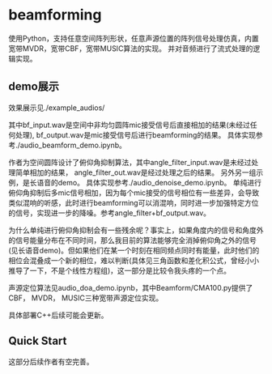 # beamforming
使用Python，支持任意空间阵列形状，任意声源位置的阵列信号处理仿真，内置宽带MVDR，宽带CBF，宽带MUSIC算法的实现。 并对音频进行了流式处理的逻辑实现。

## demo展示
效果展示见./example_audios/

其中bf_input.wav是空间中非均匀圆阵mic接受信号后直接相加的结果(未经过任何处理), bf_output.wav是mic接受信号后进行beamforming的结果。 具体实现参考./audio_beamform_demo.ipynb。

作者为空间圆阵设计了俯仰角抑制算法，其中angle_filter_input.wav是未经过处理简单相加的结果， angle_filter_out.wav是经过处理之后的结果。 另外另一组示例，是长语音的demo。 具体实现参考./audio_denoise_demo.ipynb。
单纯进行俯仰角抑制后多mic信号相加，因为每个mic接受的信号相位有一些差异，会导致类似混响的听感，此时进行beamforming可以消混响，同时进一步加强特定方位的信号，实现进一步的降噪。参考angle_filter+bf_output.wav。

为什么单纯进行俯仰角抑制会有一些残余呢？事实上，如果角度内的信号和角度外的信号能量分布在不同时间，那么我目前的算法能够完全消掉俯仰角之外的信号(见长语音demo)。但如果他们在某一个时刻在相同频点同时有能量，此时他们的相位会混叠成一个新的相位，难以判断(具体见三角函数和差化积公式，曾经小小推导了一下，不是个线性方程组)，这一部分是比较令我头疼的一个点。

声源定位算法见audio_doa_demo.ipynb，其中Beamform/CMA100.py提供了CBF， MVDR， MUSIC三种宽带声源定位实现。

具体部署C++后续可能会更新。

## Quick Start

这部分后续作者有空完善。
